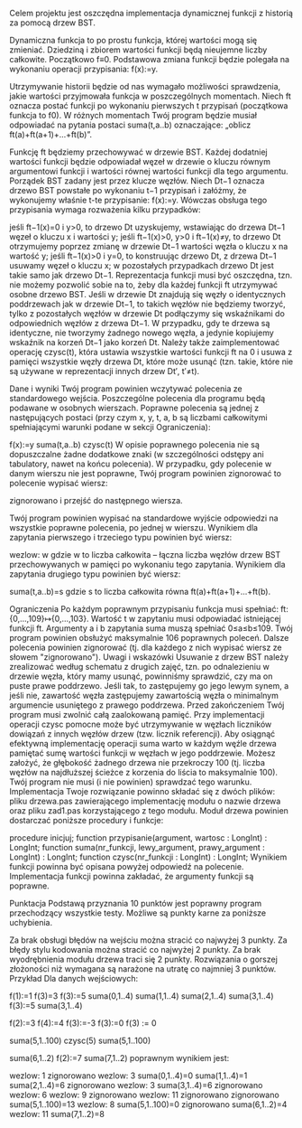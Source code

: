 Celem projektu jest oszczędna implementacja dynamicznej funkcji z historią za pomocą drzew BST.

Dynamiczna funkcja to po prostu funkcja, której wartości mogą się zmieniać. Dziedziną i zbiorem wartości funkcji będą nieujemne liczby całkowite. Początkowo f≡0. Podstawowa zmiana funkcji będzie polegała na wykonaniu operacji przypisania: f(x):=y.

Utrzymywanie historii będzie od nas wymagało możliwości sprawdzenia, jakie wartości przyjmowała funkcja w poszczególnych momentach. Niech ft oznacza postać funkcji po wykonaniu pierwszych t przypisań (początkowa funkcja to f0). W różnych momentach Twój program będzie musiał odpowiadać na pytania postaci suma(t,a..b) oznaczające: „oblicz ft(a)+ft(a+1)+...+ft(b)”.

Funkcję ft będziemy przechowywać w drzewie BST. Każdej dodatniej wartości funkcji będzie odpowiadał węzeł w drzewie o kluczu równym argumentowi funkcji i wartości równej wartości funkcji dla tego argumentu. Porządek BST zadany jest przez klucze węzłów. Niech Dt−1 oznacza drzewo BST powstałe po wykonaniu t−1 przypisań i załóżmy, że wykonujemy właśnie t-te przypisanie: f(x):=y. Wówczas obsługa tego przypisania wymaga rozważenia kilku przypadków:

jeśli ft−1(x)=0 i y>0, to drzewo Dt uzyskujemy, wstawiając do drzewa Dt−1 węzeł o kluczu x i wartości y;
jeśli ft−1(x)>0, y>0 i ft−1(x)≠y, to drzewo Dt otrzymujemy poprzez zmianę w drzewie Dt−1 wartości węzła o kluczu x na wartość y;
jeśli ft−1(x)>0 i y=0, to konstruując drzewo Dt, z drzewa Dt−1 usuwamy węzeł o kluczu x;
w pozostałych przypadkach drzewo Dt jest takie samo jak drzewo Dt−1.
Reprezentacja funkcji musi być oszczędna, tzn. nie możemy pozwolić sobie na to, żeby dla każdej funkcji ft utrzymywać osobne drzewo BST. Jeśli w drzewie Dt znajdują się węzły o identycznych poddrzewach jak w drzewie Dt−1, to takich węzłów nie będziemy tworzyć, tylko z pozostałych węzłów w drzewie Dt podłączymy się wskaźnikami do odpowiednich węzłów z drzewa Dt−1. W przypadku, gdy te drzewa są identyczne, nie tworzymy żadnego nowego węzła, a jedynie kopiujemy wskaźnik na korzeń Dt−1 jako korzeń Dt. Należy także zaimplementować operację czysc(t), która ustawia wszystkie wartości funkcji ft na 0 i usuwa z pamięci wszystkie węzły drzewa Dt, które może usunąć (tzn. takie, które nie są używane w reprezentacji innych drzew Dt′, t′≠t).

Dane i wyniki
Twój program powinien wczytywać polecenia ze standardowego wejścia. Poszczególne polecenia dla programu będą podawane w osobnych wierszach. Poprawne polecenia są jednej z następujących postaci (przy czym x, y, t, a, b są liczbami całkowitymi spełniającymi warunki podane w sekcji Ograniczenia):

f(x):=y
suma(t,a..b)
czysc(t)
W opisie poprawnego polecenia nie są dopuszczalne żadne dodatkowe znaki (w szczególności odstępy ani tabulatory, nawet na końcu polecenia). W przypadku, gdy polecenie w danym wierszu nie jest poprawne, Twój program powinien zignorować to polecenie wypisać wiersz:

zignorowano
i przejść do następnego wiersza.

Twój program powinien wypisać na standardowe wyjście odpowiedzi na wszystkie poprawne polecenia, po jednej w wierszu. Wynikiem dla zapytania pierwszego i trzeciego typu powinien być wiersz:

wezlow: w
gdzie w to liczba całkowita – łączna liczba węzłów drzew BST przechowywanych w pamięci po wykonaniu tego zapytania. Wynikiem dla zapytania drugiego typu powinien być wiersz:

suma(t,a..b)=s
gdzie s to liczba całkowita równa ft(a)+ft(a+1)+...+ft(b).

Ograniczenia
Po każdym poprawnym przypisaniu funkcja musi spełniać: ft:{0,...,109}↦{0,...,103}.
Wartość t w zapytaniu musi odpowiadać istniejącej funkcji ft.
Argumenty a i b zapytania suma muszą spełniać 0≤a≤b≤109.
Twój program powinien obsłużyć maksymalnie 106 poprawnych poleceń. Dalsze polecenia powinien zignorować (tj. dla każdego z nich wypisać wiersz ze słowem "zignorowano").
Uwagi i wskazówki
Usuwanie z drzew BST należy zrealizować według schematu z drugich zajęć, tzn. po odnalezieniu w drzewie węzła, który mamy usunąć, powinniśmy sprawdzić, czy ma on puste prawe poddrzewo. Jeśli tak, to zastępujemy go jego lewym synem, a jeśli nie, zawartość węzła zastępujemy zawartością węzła o minimalnym argumencie usuniętego z prawego poddrzewa.
Przed zakończeniem Twój program musi zwolnić całą zaalokowaną pamięć.
Przy implementacji operacji czysc pomocne może być utrzymywanie w węzłach liczników dowiązań z innych węzłów drzew (tzw. licznik referencji).
Aby osiągnąć efektywną implementację operacji suma warto w każdym węźle drzewa pamiętać sumę wartości funkcji w węzłach w jego poddrzewie.
Możesz założyć, że głębokość żadnego drzewa nie przekroczy 100 (tj. liczba węzłów na najdłuższej ścieżce z korzenia do liścia to maksymalnie 100). Twój program nie musi (i nie powinien) sprawdzać tego warunku.
Implementacja
Twoje rozwiązanie powinno składać się z dwóch plików: pliku drzewa.pas zawierającego implementację modułu o nazwie drzewa oraz pliku zad1.pas korzystającego z tego modułu. Moduł drzewa powinien dostarczać poniższe procedury i funkcje:

procedure inicjuj;
function przypisanie(argument, wartosc : LongInt) : LongInt;
function suma(nr_funkcji, lewy_argument, prawy_argument : LongInt) : LongInt;
function czysc(nr_funkcji : LongInt) : LongInt;
Wynikiem funkcji powinna być opisana powyżej odpowiedź na polecenie. Implementacja funkcji powinna zakładać, że argumenty funkcji są poprawne.

Punktacja
Podstawą przyznania 10 punktów jest poprawny program przechodzący wszystkie testy. Możliwe są punkty karne za poniższe uchybienia.

Za brak obsługi błędów na wejściu można stracić co najwyżej 3 punkty.
Za błędy stylu kodowania można stracić co najwyżej 2 punkty.
Za brak wyodrębnienia modułu drzewa traci się 2 punkty.
Rozwiązania o gorszej złożoności niż wymagana są narażone na utratę co najmniej 3 punktów.
Przykład
Dla danych wejściowych:

f(1):=1 
f(3)=3 
f(3):=5 
suma(0,1..4)
suma(1,1..4) 
suma(2,1..4) 
suma(3,1..4) 
f(3):=5 
suma(3,1..4) 

f(2):=3 
f(4):=4 
f(3):=-3 
f(3):=0 
f(3) := 0 

suma(5,1..100) 
czysc(5) 
suma(5,1..100) 

suma(6,1..2) 
f(2):=7 
suma(7,1..2)
poprawnym wynikiem jest:

wezlow: 1
zignorowano
wezlow: 3
suma(0,1..4)=0
suma(1,1..4)=1
suma(2,1..4)=6
zignorowano
wezlow: 3
suma(3,1..4)=6
zignorowano
wezlow: 6
wezlow: 9
zignorowano
wezlow: 11
zignorowano
zignorowano
suma(5,1..100)=13
wezlow: 8
suma(5,1..100)=0
zignorowano
suma(6,1..2)=4
wezlow: 11
suma(7,1..2)=8
